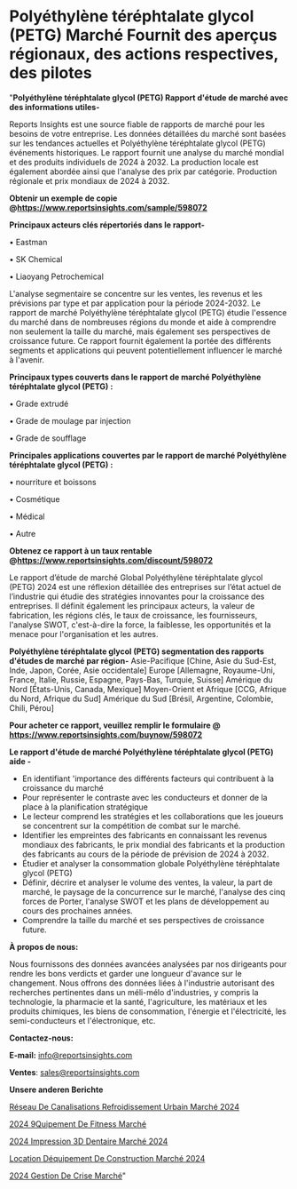 # Polyéthylène téréphtalate glycol (PETG) Marché Fournit des aperçus régionaux, des actions respectives, des pilotes

"<strong>Polyéthylène téréphtalate glycol (PETG) Rapport d'étude de marché avec des informations utiles-</strong>

Reports Insights est une source fiable de rapports de marché pour les besoins de votre entreprise. Les données détaillées du marché sont basées sur les tendances actuelles et Polyéthylène téréphtalate glycol (PETG) événements historiques. Le rapport fournit une analyse du marché mondial et des produits individuels de 2024 à 2032. La production locale est également abordée ainsi que l'analyse des prix par catégorie. Production régionale et prix mondiaux de 2024 à 2032.

<strong><b>Obtenir un exemple de copie @</b></strong><a href=https://www.reportsinsights.com/sample/598072><strong><b>https://www.reportsinsights.com/sample/598072</b></strong></a>

<b>Principaux acteurs clés répertoriés dans le rapport-</b>

<b> </b>• Eastman

• SK Chemical

• Liaoyang Petrochemical

L'analyse segmentaire se concentre sur les ventes, les revenus et les prévisions par type et par application pour la période 2024-2032. Le rapport de marché Polyéthylène téréphtalate glycol (PETG) étudie l'essence du marché dans de nombreuses régions du monde et aide à comprendre non seulement la taille du marché, mais également ses perspectives de croissance future. Ce rapport fournit également la portée des différents segments et applications qui peuvent potentiellement influencer le marché à l'avenir.

<strong>Principaux types couverts dans le rapport de marché Polyéthylène téréphtalate glycol (PETG) :</strong>

• Grade extrudé

• Grade de moulage par injection

• Grade de soufflage

<strong>Principales applications couvertes par le rapport de marché Polyéthylène téréphtalate glycol (PETG) :</strong>

• nourriture et boissons

• Cosmétique

• Médical

• Autre

<strong><b>Obtenez ce rapport à un taux rentable @</b></strong><a href=https://www.reportsinsights.com/discount/598072><strong><b>https://www.reportsinsights.com/discount/598072</b></strong></a>

Le rapport d’étude de marché Global Polyéthylène téréphtalate glycol (PETG) 2024 est une réflexion détaillée des entreprises sur l’état actuel de l’industrie qui étudie des stratégies innovantes pour la croissance des entreprises. Il définit également les principaux acteurs, la valeur de fabrication, les régions clés, le taux de croissance, les fournisseurs, l'analyse SWOT, c'est-à-dire la force, la faiblesse, les opportunités et la menace pour l'organisation et les autres.

<strong>Polyéthylène téréphtalate glycol (PETG) segmentation des rapports d'études de marché par région-</strong>
Asie-Pacifique [Chine, Asie du Sud-Est, Inde, Japon, Corée, Asie occidentale]
Europe [Allemagne, Royaume-Uni, France, Italie, Russie, Espagne, Pays-Bas, Turquie, Suisse]
Amérique du Nord [États-Unis, Canada, Mexique]
Moyen-Orient et Afrique [CCG, Afrique du Nord, Afrique du Sud]
Amérique du Sud [Brésil, Argentine, Colombie, Chili, Pérou]

<strong>Pour acheter ce rapport, veuillez remplir le formulaire @   <a href=https://www.reportsinsights.com/buynow/598072>https://www.reportsinsights.com/buynow/598072</a></strong>

<strong>Le rapport d'étude de marché Polyéthylène téréphtalate glycol (PETG) aide -</strong>
<ul>
  <li>En identifiant 'importance des différents facteurs qui contribuent à la croissance du marché</li>
  <li>Pour représenter le contraste avec les conducteurs et donner de la place à la planification stratégique</li>
  <li>Le lecteur comprend les stratégies et les collaborations que les joueurs se concentrent sur la compétition de combat sur le marché.</li>
  <li>Identifier les empreintes des fabricants en connaissant les revenus mondiaux des fabricants, le prix mondial des fabricants et la production des fabricants au cours de la période de prévision de 2024 à 2032.</li>
  <li>Étudier et analyser la consommation globale Polyéthylène téréphtalate glycol (PETG)</li>
  <li>Définir, décrire et analyser le volume des ventes, la valeur, la part de marché, le paysage de la concurrence sur le marché, l'analyse des cinq forces de Porter, l'analyse SWOT et les plans de développement au cours des prochaines années.</li>
  <li>Comprendre la taille du marché et ses perspectives de croissance future.</li>
</ul>
<strong>À propos de nous:</strong>

Nous fournissons des données avancées analysées par nos dirigeants pour rendre les bons verdicts et garder une longueur d'avance sur le changement. Nous offrons des données liées à l'industrie autorisant des recherches pertinentes dans un méli-mélo d'industries, y compris la technologie, la pharmacie et la santé, l'agriculture, les matériaux et les produits chimiques, les biens de consommation, l'énergie et l'électricité, les semi-conducteurs et l'électronique, etc.

<strong>Contactez-nous:</strong>

<strong>E-mail:</strong> <a href=mailto:info@reportsinsights.com>info@reportsinsights.com</a>

<strong>Ventes</strong>: <a href=mailto:sales@reportsinsights.com>sales@reportsinsights.com</a>

<strong>Unsere anderen Berichte</strong>

<a href=https://www.linkedin.com/pulse/réseau-de-canalisations-refroidissement-urbain-marché-gtzoc/>Réseau De Canalisations Refroidissement Urbain Marché 2024</a>

<a href=https://www.linkedin.com/pulse/2024-%C3%A9quipement-de-fitness-march%C3%A9-paysage-comprenant-wwunc/>2024 9Quipement De Fitness Marché</a>

<a href=https://www.linkedin.com/pulse/2024-impression-3d-dentaire-marché-analyse-des-m0z3c/>2024 Impression 3D Dentaire Marché 2024</a>

<a href=https://www.linkedin.com/pulse/location-déquipement-de-construction-marchéstratégies-hvpqe/>Location Déquipement De Construction Marché 2024</a>

<a href=https://www.linkedin.com/pulse/2024-gestion-de-crise-march%C3%A9-rapport--5lkac/>2024 Gestion De Crise Marché</a>"
